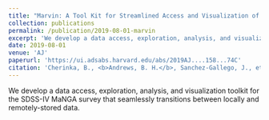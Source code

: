 ```yaml
---
title: "Marvin: A Tool Kit for Streamlined Access and Visualization of the SDSS-IV MaNGA Data Set"
collection: publications
permalink: /publication/2019-08-01-marvin
excerpt: 'We develop a data access, exploration, analysis, and visualization toolkit for the SDSS-IV MaNGA survey that seamlessly transitions between locally and remotely-stored data.'
date: 2019-08-01
venue: 'AJ'
paperurl: 'https://ui.adsabs.harvard.edu/abs/2019AJ....158...74C'
citation: 'Cherinka, B., <b>Andrews, B. H.</b>, Sanchez-Gallego, J., et al. 2019, AJ, 158, 74.'
---
```

We develop a data access, exploration, analysis, and visualization toolkit for the SDSS-IV MaNGA survey that seamlessly transitions between locally and remotely-stored data.

